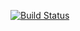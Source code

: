 [![Build Status](https://travis-ci.org/parzonka/java-template.svg?branch=master)](https://travis-ci.org/parzonka/java-template)
